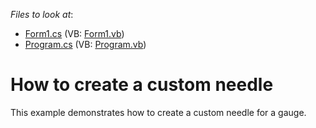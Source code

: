 <!-- default file list -->
*Files to look at*:

* [Form1.cs](./CS/Q269849/Form1.cs) (VB: [Form1.vb](./VB/Q269849/Form1.vb))
* [Program.cs](./CS/Q269849/Program.cs) (VB: [Program.vb](./VB/Q269849/Program.vb))
<!-- default file list end -->
# How to create a custom needle


<p>This example demonstrates how to create a custom needle for a gauge.</p>

<br/>


